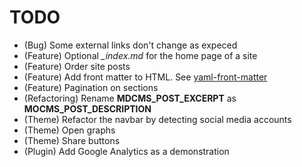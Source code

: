 # TODO

* (Bug) Some external links don't change as expeced
* (Feature) Optional *_index.md* for the home page of a site
* (Feature) Order site posts
* (Feature) Add front matter to HTML. See [yaml-front-matter](https://github.com/spatie/yaml-front-matter)
* (Feature) Pagination on sections
* (Refactoring) Rename **MDCMS_POST_EXCERPT** as **MOCMS_POST_DESCRIPTION**
* (Theme) Refactor the navbar by detecting social media accounts
* (Theme) Open graphs
* (Theme) Share buttons
* (Plugin) Add Google Analytics as a demonstration
